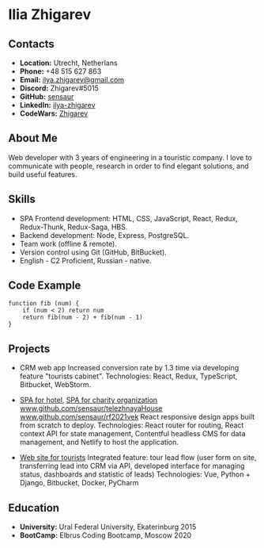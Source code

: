 # __Ilia Zhigarev__

## __Contacts__
- __Location:__ Utrecht, Netherlans
- __Phone:__ +48 515 627 863
- __Email:__ ilya.zhigarev@gmail.com
- __Discord:__ Zhigarev#5015
- __GitHub:__ [sensaur](https://github.com/sensaur)
- __LinkedIn:__ [ilya-zhigarev](https://www.linkedin.com/in/ilya-zhigarev)
- __CodeWars:__ [Zhigarev](https://www.codewars.com/users/Zhigarev)

## __About Me__
Web developer with 3 years of engineering in a touristic company. 
I love to communicate with people, research in order to find elegant solutions, and build useful features.

## __Skills__
- SPA Frontend development: HTML, CSS, JavaScript, React, Redux, Redux-Thunk, Redux-Saga, HBS.
- Backend development: Node, Express, PostgreSQL.
- Team work (offline & remote).
- Version control using Git (GitHub, BitBucket).
- English - C2 Proficient, Russian - native.

## __Code Example__
```
function fib (num) {
    if (num < 2) return num
    return fib(num - 2) + fib(num - 1)
}
```

## __Projects__

- CRM web app
Increased conversion rate by 1.3 time via developing
feature "tourists cabinet". Technologies: React, Redux, TypeScript, Bitbucket, WebStorm.

- [SPA for hotel](https://www.telezhnaya.com/), [SPA for charity organization](https://rf21vek.ru/)
www.github.com/sensaur/telezhnayaHouse
www.github.com/sensaur/rf2021vek
React responsive design apps built from scratch to deploy.
Technologies: React router for routing, React context API for
state management, Contentful headless CMS for data
management, and Netlify to host the application.

- [Web site for tourists](https://www.geograftour.com/)
Integrated feature: tour lead flow (user form on site,
transferring lead into CRM via API, developed interface for
managing status, dashboards and statistic of leads)
Technologies: Vue, Python + Django, Bitbucket, Docker, PyCharm

## __Education__
- __University:__ Ural Federal University, Ekaterinburg 2015
- __BootCamp:__ Elbrus Coding Bootcamp, Moscow 2020

